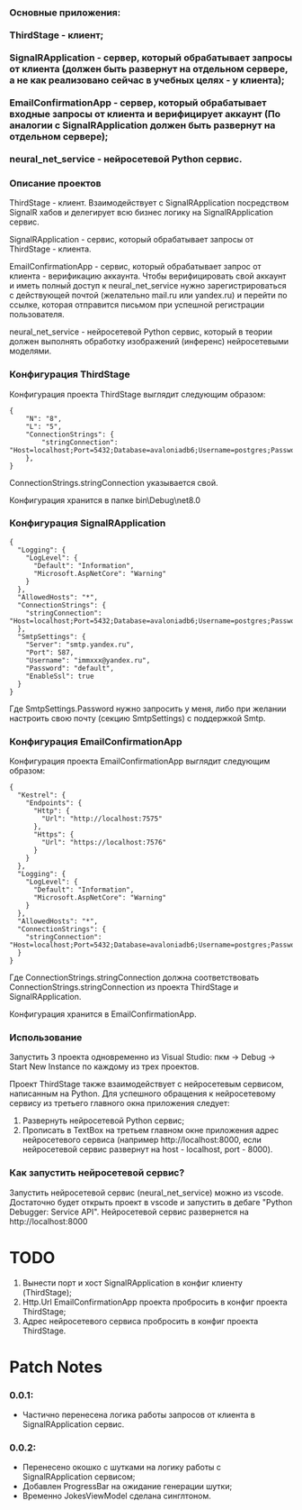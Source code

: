 ### Основные приложения:<br><br> ThirdStage - клиент;<br><br> SignalRApplication - сервер, который обрабатывает запросы от клиента (должен быть развернут на отдельном сервере, а не как реализовано сейчас в учебных целях - у клиента);<br><br> EmailConfirmationApp - сервер, который обрабатывает входные запросы от клиента и верифицирует аккаунт (По аналогии с SignalRApplication должен быть развернут на отдельном сервере);<br><br> neural_net_service - нейросетевой Python сервис.

### Описание проектов

ThirdStage - клиент. Взаимодействует с SignalRApplication посредством SignalR хабов и делегирует всю бизнес логику на SignalRApplication сервис.

SignalRApplication - сервис, который обрабатывает запросы от ThirdStage - клиента.

EmailConfirmationApp - сервис, который обрабатывает запрос от клиента - верификацию аккаунта. Чтобы верифицировать свой аккаунт и иметь полный доступ к neural_net_service нужно зарегистрироваться с действующей почтой (желательно mail.ru или yandex.ru) и перейти по ссылке, которая отправится письмом при успешной регистрации пользователя.

neural_net_service - нейросетевой Python сервис, который в теории должен выполнять обработку изображений (инференс) нейросетевыми моделями.

### Конфигурация ThirdStage

Конфигурация проекта ThirdStage выглядит следующим образом:

```
{
    "N": "8", 
    "L": "5",
    "ConnectionStrings": {
        "stringConnection": "Host=localhost;Port=5432;Database=avaloniadb6;Username=postgres;Password=default"
    },
}
```

ConnectionStrings.stringConnection указывается свой.

Конфигурация хранится в папке bin\Debug\net8.0

### Конфигурация SignalRApplication

```
{
  "Logging": {
    "LogLevel": {
      "Default": "Information",
      "Microsoft.AspNetCore": "Warning"
    }
  },
  "AllowedHosts": "*",
  "ConnectionStrings": {
    "stringConnection": "Host=localhost;Port=5432;Database=avaloniadb6;Username=postgres;Password=default"
  },
  "SmtpSettings": {
    "Server": "smtp.yandex.ru",
    "Port": 587,
    "Username": "immxxx@yandex.ru",
    "Password": "default",
    "EnableSsl": true
  }
}
```

Где SmtpSettings.Password нужно запросить у меня, либо при желании настроить свою почту (секцию SmtpSettings) с поддержкой Smtp.

### Конфигурация EmailConfirmationApp

Конфигурация проекта EmailConfirmationApp выглядит следующим образом:

```
{
  "Kestrel": {
    "Endpoints": {
      "Http": {
        "Url": "http://localhost:7575"
      },
      "Https": {
        "Url": "https://localhost:7576"
      }
    }
  },
  "Logging": {
    "LogLevel": {
      "Default": "Information",
      "Microsoft.AspNetCore": "Warning"
    }
  },
  "AllowedHosts": "*",
  "ConnectionStrings": {
    "stringConnection": "Host=localhost;Port=5432;Database=avaloniadb6;Username=postgres;Password=default"
  }
}
```

Где ConnectionStrings.stringConnection должна соответствовать ConnectionStrings.stringConnection из проекта ThirdStage и SignalRApplication.

Конфигурация хранится в EmailConfirmationApp.

### Использование

Запустить 3 проекта одновременно из Visual Studio: пкм -> Debug -> Start New Instance по каждому из трех проектов.

Проект ThirdStage также взаимодействует с нейросетевым сервисом, написанным на Python. Для успешного обращения к нейросетевому сервису из третьего главного окна приложения следует:

1. Развернуть нейросетевой Python сервис;
2. Прописать в TextBox на третьем главном окне приложения адрес нейросетевого сервиса (например http://localhost:8000, если нейросетевой сервис развернут на host - localhost, port - 8000).

### Как запустить нейросетевой сервис?

Запустить нейросетевой сервис (neural_net_service) можно из vscode. Достаточно будет открыть проект в vscode и запустить в дебаге "Python Debugger: Service API". Нейросетевой сервис развернется на http://localhost:8000

# TODO

1. Вынести порт и хост SignalRApplication в конфиг клиенту (ThirdStage);
2. Http.Url EmailConfirmationApp проекта пробросить в конфиг проекта ThirdStage;
3. Адрес нейросетевого сервиса пробросить в конфиг проекта ThirdStage. 

# Patch Notes

### 0.0.1:

- Частично перенесена логика работы запросов от клиента в SignalRApplication сервис.

### 0.0.2:

- Перенесено окошко с шутками на логику работы с SignalRApplication сервисом;
- Добавлен ProgressBar на ожидание генерации шутки;
- Временно JokesViewModel сделана синглтоном.